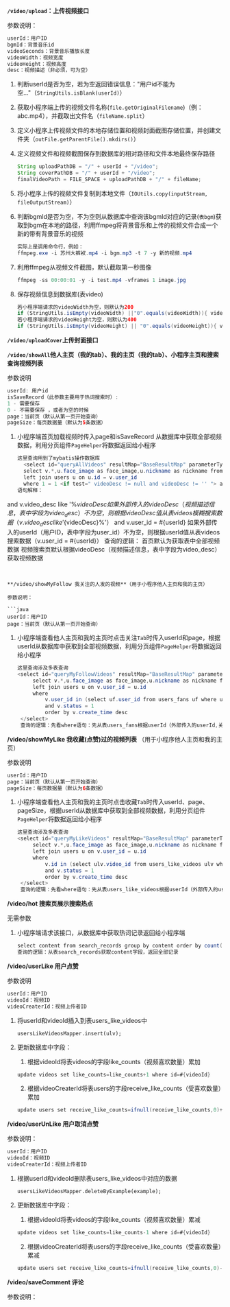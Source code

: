 **```/video/upload```：上传视频接口**

参数说明：

```java
userId：用户ID
bgmId：背景音乐id
videoSeconds：背景音乐播放长度
videoWidth：视频宽度
videoHeight：视频高度
desc：视频描述（非必须，可为空）
```

1. 判断userId是否为空，若为空返回错误信息："用户id不能为空..."（```StringUtils.isBlank(userId)```）

2. 获取小程序端上传的视频文件名称(```file.getOriginalFilename```)（例：abc.mp4），并截取出文件名（```fileName.split```）

3. 定义小程序上传视频文件的本地存储位置和视频封面截图存储位置，并创建文件夹（```outFile.getParentFile().mkdirs()```）

4. 定义视频文件和视频截图保存到数据库的相对路径和文件本地最终保存路径

   ```java
   String uploadPathDB = "/" + userId + "/video";
   String coverPathDB = "/" + userId + "/video";
   finalVideoPath = FILE_SPACE + uploadPathDB + "/" + fileName;
   ```

5. 将小程序上传的视频文件复制到本地文件（```IOUtils.copy(inputStream, fileOutputStream)```）

6. 判断bgmId是否为空，不为空则从数据库中查询该bgmId对应的记录(```表bgm```)获取到bgm在本地的路径，利用ffmpeg将背景音乐和上传的视频文件合成一个新的带有背景音乐的视频

   ```java
   实际上是调用命令行，例如：
   ffmpeg.exe -i 苏州大裤衩.mp4 -i bgm.mp3 -t 7 -y 新的视频.mp4
   ```

7. 利用ffmpeg从视频文件截图，默认截取第一秒图像

   ```java
   ffmpeg -ss 00:00:01 -y -i test.mp4 -vframes 1 image.jpg
   ```

8. 保存视频信息到数据库(表video)

   ```java
   若小程序端请求的videoWidth为空，则默认为200 
   if (StringUtils.isEmpty(videoWidth) ||"0".equals(videoWidth)){ videoWidth = "200";}
   若小程序端请求的videoHeight为空，则默认为400
   if (StringUtils.isEmpty(videoHeight) || "0".equals(videoHeight)){ videoHeight= "400";}
   ```

   

**```/video/uploadCover```上传封面接口**

**```/video/showAll```他人主页（我的tab）、我的主页（我的tab）、小程序主页和搜索查询视频列表**

参数说明

```java
userId: 用户id 
isSaveRecord（此参数主要用于热词搜索时）:
1 - 需要保存
0 - 不需要保存 ，或者为空的时候
page：当前页（默认从第一页开始查询）
pageSize：每页数据量（默认为5条数据）
```

1. 小程序端首页加载视频时传入page和isSaveRecord 从数据库中获取全部视频数据，利用分页组件```PageHelper```将数据返回给小程序

   ```java
   这里查询用到了mybatis操作数据库
     <select id="queryAllVideos" resultMap="BaseResultMap" parameterType="String">
     select v.*,u.face_image as face_image,u.nickname as nickname from videos v
     left join users u on u.id = v.user_id
     where 1 = 1 <if test=" videoDesc != null and videoDesc != '' "> and v.video_desc like '%${videoDesc}%' </if><if test=" userId != null and userId != '' ">  and v.user_id = #{userId}</if>and v.status = 1 order by v.create_time desc </select>
   语句解释：
<if test=" videoDesc != null and videoDesc != '' "> and v.video_desc like '%${videoDesc}%' </if>   
   如果外部传入的videoDesc（视频描述信息，表中字段为video_desc）不为空，则根据videoDesc值从表videos模糊搜索数据（v.video_desc like '%${videoDesc}%'）
   <if test=" userId != null and userId != '' ">  and v.user_id = #{userId}</if>
   如果外部传入的userId（用户ID，表中字段为user_id）不为空，则根据userId值从表videos搜索数据（v.user_id = #{userId}）
   查询的逻辑：
   首页默认为获取表中全部视频数据
   视频搜索页默认根据videoDesc（视频描述信息，表中字段为video_desc）获取视频数据
   ```
   

**/video/showMyFollow 我关注的人发的视频**（用于小程序他人主页和我的主页）

参数说明：

```java
userId：用户ID
page：当前页（默认从第一页开始查询）
```

1. 小程序端查看他人主页和我的主页时点击关注```Tab```时传入userId和page，根据userId从数据库中获取到全部视频数据，利用分页组件```PageHelper```将数据返回给小程序

   ```java
   这里查询涉及多表查询
   <select id="queryMyFollowVideos" resultMap="BaseResultMap" parameterType="String">
   		select v.*,u.face_image as face_image,u.nickname as nickname from videos v 
   		left join users u on v.user_id = u.id
   		where 
   			v.user_id in (select uf.user_id from users_fans uf where uf.fan_id = #{userId})
   			and v.status = 1
   			order by v.create_time desc
   	</select>
    查询的逻辑：先看where语句：先从表users_fans根据userId（外部传入的userId,关注者，表中字段为 fan_id )获取到被关注者userId(表中字段为user_Id)，然后再用被关注者userId(表中字段为user_Id)从表videos查询获取视频数据
   ```

**/video/showMyLike 我收藏(点赞)过的视频列表** （用于小程序他人主页和我的主页）

参数说明

```java
userId：用户ID
page：当前页（默认从第一页开始查询）
pageSize：每页数据量（默认为6条数据）
```

1. 小程序端查看他人主页和我的主页时点击收藏```Tab```时传入userId、page、pageSize，根据userId从数据库中获取到全部视频数据，利用分页组件```PageHelper```将数据返回给小程序

   ```java
   这里查询涉及多表查询	
   <select id="queryMyLikeVideos" resultMap="BaseResultMap" parameterType="String">
   		select v.*,u.face_image as face_image,u.nickname as nickname from videos v 
   		left join users u on v.user_id = u.id
   		where 
   			v.id in (select ulv.video_id from users_like_videos ulv where ulv.user_id = #{userId})
   			and v.status = 1
   			order by v.create_time desc
   	</select>
    查询的逻辑：先看where语句：先从表users_like_videos根据userId（外部传入的userId,用户ID，表中字段为 user_Id )获取到对应userId的videoId(表中字段为video_id)，然后再用video_id从表videos(表中字段为id，主键)查询获取视频数据
   ```

**/video/hot 搜索页展示搜索热点**

无需参数

1. 小程序端请求该接口，从数据库中获取热词记录返回给小程序端

   ```java
   select content from search_records group by content order by count(content) desc
   查询的逻辑：从表search_records获取content字段，返回全部记录
   ```

**/video/userLike 用户点赞**

参数说明

```java
userId：用户ID
videoId：视频ID
videoCreaterId：视频上传者ID
```

1. 将userId和videoId插入到表users_like_videos中

   ```usersLikeVideosMapper.insert(ulv);```

2. 更新数据库中字段：

   1. 根据videoId将表videos的字段like_counts（视频喜欢数量）累加

   ```java
   update videos set like_counts=like_counts+1 where id=#{videoId}
   ```

   2. 根据videoCreaterId将表users的字段receive_like_counts（受喜欢数量）累加

   ```java
   update users set receive_like_counts=ifnull(receive_like_counts,0)+1 where id=#{userId}
   ```

**/video/userUnLike 用户取消点赞**

参数说明：

```java
userId：用户ID
videoId：视频ID
videoCreaterId：视频上传者ID
```

1. 根据userId和videoId删除表users_like_videos中对应的数据

   ```usersLikeVideosMapper.deleteByExample(example);```

2. 更新数据库中字段：

   1. 根据videoId将表videos的字段like_counts（视频喜欢数量）累减

   ```java
   update videos set like_counts=like_counts-1 where id=#{videoId}
   ```

   2. 根据videoCreaterId将表users的字段receive_like_counts（受喜欢数量）累减

   ```java
   update users set receive_like_counts=ifnull(receive_like_counts,0)-1 where id=#{userId}
   ```

**/video/saveComment 评论**

参数说明：

